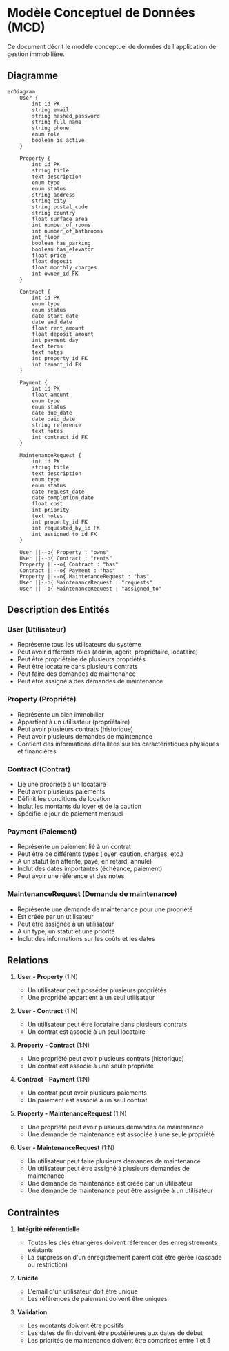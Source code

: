 # Modèle Conceptuel de Données (MCD)

Ce document décrit le modèle conceptuel de données de l'application de gestion immobilière.

## Diagramme

```mermaid
erDiagram
    User {
        int id PK
        string email
        string hashed_password
        string full_name
        string phone
        enum role
        boolean is_active
    }

    Property {
        int id PK
        string title
        text description
        enum type
        enum status
        string address
        string city
        string postal_code
        string country
        float surface_area
        int number_of_rooms
        int number_of_bathrooms
        int floor
        boolean has_parking
        boolean has_elevator
        float price
        float deposit
        float monthly_charges
        int owner_id FK
    }

    Contract {
        int id PK
        enum type
        enum status
        date start_date
        date end_date
        float rent_amount
        float deposit_amount
        int payment_day
        text terms
        text notes
        int property_id FK
        int tenant_id FK
    }

    Payment {
        int id PK
        float amount
        enum type
        enum status
        date due_date
        date paid_date
        string reference
        text notes
        int contract_id FK
    }

    MaintenanceRequest {
        int id PK
        string title
        text description
        enum type
        enum status
        date request_date
        date completion_date
        float cost
        int priority
        text notes
        int property_id FK
        int requested_by_id FK
        int assigned_to_id FK
    }

    User ||--o{ Property : "owns"
    User ||--o{ Contract : "rents"
    Property ||--o{ Contract : "has"
    Contract ||--o{ Payment : "has"
    Property ||--o{ MaintenanceRequest : "has"
    User ||--o{ MaintenanceRequest : "requests"
    User ||--o{ MaintenanceRequest : "assigned_to"
```

## Description des Entités

### User (Utilisateur)
- Représente tous les utilisateurs du système
- Peut avoir différents rôles (admin, agent, propriétaire, locataire)
- Peut être propriétaire de plusieurs propriétés
- Peut être locataire dans plusieurs contrats
- Peut faire des demandes de maintenance
- Peut être assigné à des demandes de maintenance

### Property (Propriété)
- Représente un bien immobilier
- Appartient à un utilisateur (propriétaire)
- Peut avoir plusieurs contrats (historique)
- Peut avoir plusieurs demandes de maintenance
- Contient des informations détaillées sur les caractéristiques physiques et financières

### Contract (Contrat)
- Lie une propriété à un locataire
- Peut avoir plusieurs paiements
- Définit les conditions de location
- Inclut les montants du loyer et de la caution
- Spécifie le jour de paiement mensuel

### Payment (Paiement)
- Représente un paiement lié à un contrat
- Peut être de différents types (loyer, caution, charges, etc.)
- A un statut (en attente, payé, en retard, annulé)
- Inclut des dates importantes (échéance, paiement)
- Peut avoir une référence et des notes

### MaintenanceRequest (Demande de maintenance)
- Représente une demande de maintenance pour une propriété
- Est créée par un utilisateur
- Peut être assignée à un utilisateur
- A un type, un statut et une priorité
- Inclut des informations sur les coûts et les dates

## Relations

1. **User - Property** (1:N)
   - Un utilisateur peut posséder plusieurs propriétés
   - Une propriété appartient à un seul utilisateur

2. **User - Contract** (1:N)
   - Un utilisateur peut être locataire dans plusieurs contrats
   - Un contrat est associé à un seul locataire

3. **Property - Contract** (1:N)
   - Une propriété peut avoir plusieurs contrats (historique)
   - Un contrat est associé à une seule propriété

4. **Contract - Payment** (1:N)
   - Un contrat peut avoir plusieurs paiements
   - Un paiement est associé à un seul contrat

5. **Property - MaintenanceRequest** (1:N)
   - Une propriété peut avoir plusieurs demandes de maintenance
   - Une demande de maintenance est associée à une seule propriété

6. **User - MaintenanceRequest** (1:N)
   - Un utilisateur peut faire plusieurs demandes de maintenance
   - Un utilisateur peut être assigné à plusieurs demandes de maintenance
   - Une demande de maintenance est créée par un utilisateur
   - Une demande de maintenance peut être assignée à un utilisateur

## Contraintes

1. **Intégrité référentielle**
   - Toutes les clés étrangères doivent référencer des enregistrements existants
   - La suppression d'un enregistrement parent doit être gérée (cascade ou restriction)

2. **Unicité**
   - L'email d'un utilisateur doit être unique
   - Les références de paiement doivent être uniques

3. **Validation**
   - Les montants doivent être positifs
   - Les dates de fin doivent être postérieures aux dates de début
   - Les priorités de maintenance doivent être comprises entre 1 et 5 